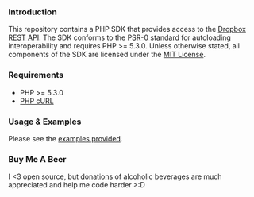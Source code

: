 ### Introduction

This repository contains a PHP SDK that provides access to the [Dropbox REST API][].
The SDK conforms to the [PSR-0 standard][] for autoloading interoperability and requires PHP >= 5.3.0. 
Unless otherwise stated, all components of the SDK are licensed under the [MIT License][].

### Requirements

* PHP >= 5.3.0
* [PHP cURL][]

### Usage & Examples

Please see the [examples provided][].

### Buy Me A Beer

I &lt;3 open source, but [donations][] of alcoholic beverages are much appreciated and help me code harder &gt;:D

[Dropbox REST API]: https://www.dropbox.com/developers/reference/api
[PSR-0 standard]: https://github.com/php-fig/fig-standards/blob/master/accepted/PSR-0.md
[MIT License]: https://github.com/BenTheDesigner/Dropbox/blob/master/mit-license.md
[PHP cURL]: http://www.php.net/manual/en/book.curl.php
[examples provided]: https://github.com/BenTheDesigner/Dropbox/tree/master/examples
[donations]: https://www.paypal.com/cgi-bin/webscr?cmd=_s-xclick&hosted_button_id=YQJX52Q6S54HA